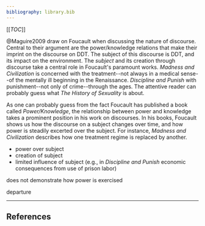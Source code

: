 ```yaml
---
bibliography: library.bib
---
```


[[_TOC_]]



@Maguire2009 draw on Foucault when discussing the nature of discourse. Central to their argument are the power/knowledge relations that make their imprint on the discourse on DDT. The subject of this discourse is DDT, and its impact on the environment. The _subject_ and its creation through discourse take a central role in Foucault's paramount works. _Madness and Civilization_ is concerned with the treatment--not always in a medical sense--of the mentally ill beginning in the Renaissance. _Discipline and Punish_ with punishment--not only of crime--through the ages. The attentive reader can probably guess what _The History of Sexuality_ is about.

As one can probably guess from the fact Foucault has published a book called _Power/Knowledge_, the relationship between power and knowledge takes a prominent position in his work on discourses. In his books, Foucault shows us how the discourse on a subject changes over time, and how power is steadily excerted over the subject. For instance, _Madness and Civilization_ describes how one treatment regime is replaced by another. 

* power over subject
* creation of subject
* limited influence of subject (e.g., in _Discipline and Punish_ economic consequences from use of prison labor)

does not demonstrate how power is exercised

departure

---

## References